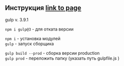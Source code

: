**Инструкция**
[link to page](https://poliakh.github.io/myportfolio/site/todo-list/)
---
gulp v. 3.9.1

`npm i gulp@3` - для отката версии

`npm i` - установка модулей  
`gulp` - запуск сборщика  

`gulp build --prod` - сборка версии production  
`gulp prod` - переложить папку (указать путь gulpfile.js )
